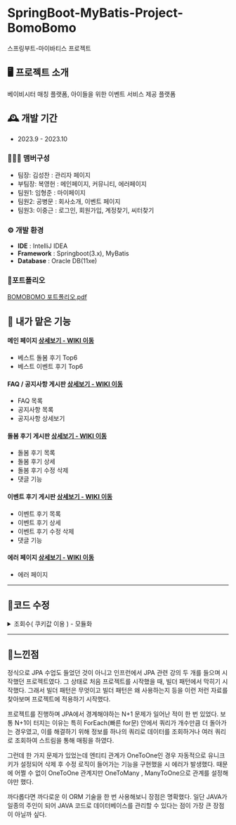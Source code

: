 # SpringBoot-MyBatis-Project-BomoBomo
스프링부트-마이바티스 프로젝트
<br>


## 🖥️ 프로젝트 소개
베이비시터 매칭 플랫폼, 아이들을 위한 이벤트 서비스 제공 플랫폼
<br>


## 🕰️ 개발 기간
* 2023.9 - 2023.10

### 🧑‍🤝‍🧑 맴버구성
 - 팀장: 김성찬 : 관리자 페이지
 - 부팀장: 복영헌 : 메인페이지, 커뮤니티, 에러페이지 
 - 팀원1: 임형준 : 마이페이지
 - 팀원2: 공병문 : 회사소개, 이벤트 페이지
 - 팀원3: 이중근 : 로그인, 회원가입, 계정찾기, 씨터찾기


### ⚙️ 개발 환경
- **IDE** : IntelliJ IDEA
- **Framework** : Springboot(3.x), MyBatis
- **Database** : Oracle DB(11xe)

### 📌포트폴리오 

[BOMOBOMO 포트폴리오.pdf](https://github.com/bokkaa/SpringBoot-BomoBomo/files/14415618/BOMOBOMO.pdf)

## 📌 내가 맡은 기능
#### 메인 페이지 <a href="https://github.com/bokkaa/SpringBoot-BomoBomo/wiki/%EB%A9%94%EC%9D%B8%ED%8E%98%EC%9D%B4%EC%A7%80" >상세보기 - WIKI 이동</a>
- 베스트 돌봄 후기 Top6
- 베스트 이벤트 후기 Top6

#### FAQ / 공지사항 게시판 <a href="https://github.com/bokkaa/SpringBoot-BomoBomo/wiki/%EA%B3%B5%EC%A7%80%EC%82%AC%ED%95%AD-%EA%B2%8C%EC%8B%9C%ED%8C%90" >상세보기 - WIKI 이동</a>
- FAQ 목록
- 공지사항 목록
- 공지사항 상세보기

#### 돌봄 후기 게시판 <a href="https://github.com/bokkaa/SpringBoot-BomoBomo/wiki/%EB%8F%8C%EB%B4%84-%ED%9B%84%EA%B8%B0-%EA%B2%8C%EC%8B%9C%ED%8C%90" >상세보기 - WIKI 이동</a>
- 돌봄 후기 목록
- 돌봄 후기 상세
- 돌봄 후기 수정 삭제
- 댓글 기능

#### 이벤트 후기 게시판 <a href="https://github.com/bokkaa/SpringBoot-BomoBomo/wiki/%EC%9D%B4%EB%B2%A4%ED%8A%B8-%ED%9B%84%EA%B8%B0-%EA%B2%8C%EC%8B%9C%ED%8C%90" >상세보기 - WIKI 이동</a>
- 이벤트 후기 목록
- 이벤트 후기 상세
- 이벤트 후기 수정 삭제
- 댓글 기능
#### 에러 페이지 <a href="https://github.com/bokkaa/SpringBoot-BomoBomo/wiki/%EC%97%90%EB%9F%AC-%ED%8E%98%EC%9D%B4%EC%A7%80" >상세보기 - WIKI 이동</a>
- 에러 페이지


<hr>

## 📌코드 수정 

<details><summary>조회수( 쿠키값 이용 ) - 모듈화</summary>


<img width="811" alt="제목 없음" src="https://github.com/bokkaa/SpringBoot-BomoBomo/assets/77730779/5398ee8d-b7ef-4207-b403-d47504ea8fd9">


```java

//돌봄후기 상세보기
    @GetMapping("/reviewDetail")
    public String showServiceReviewDetailPage(@RequestParam("sitterBoardNumber") Long sitterBoardNumber,
                                               Model model, HttpServletRequest req, HttpServletResponse resp){



        SitterBoardVo sitterBoardVo = reviewService.selectOne(sitterBoardNumber);
        List<SitterBoardVo> sitterBoardVoList = reviewService.findReviewDetail(sitterBoardVo.getEmpNumber());
        double getAvg = reviewService.getAvgRating(sitterBoardVo.getEmpNumber());


        //조회수 쿠키 이용
        Cookie[] cookies = req.getCookies();
        boolean updateCount = true;

        if (cookies != null) {
            for (Cookie cookie : cookies) {
                if ("reviewDetail_count_cookie".equals(cookie.getName())) {
                    String cookieValue = cookie.getValue();

                    String[] values = cookieValue.split("/");
                    log.info("%%%%%%%%%% {}", Arrays.toString(values));

                    List<Long> valueList = Arrays.stream(values).mapToLong(Long::parseLong).boxed().collect(Collectors.toList());

                    if(valueList.contains(sitterBoardNumber)){
                        updateCount = false;
                        break;
                    }

                    valueList.add(sitterBoardNumber);
                    log.info("##############3 {}", valueList);

                    String result = String.join("/", valueList.stream().map(ele -> ele+"").collect(Collectors.toList()));

                    log.info("**************************** {}", result);
                    cookie.setValue(result);
                    resp.addCookie(cookie);
                    updateCount = false;
                    reviewService.updateCount(sitterBoardNumber);

                }

            }
        }

        if (updateCount) {
            Cookie newCookie = new Cookie("reviewDetail_count_cookie", req.getParameter("sitterBoardNumber"));
            newCookie.setMaxAge(24 * 60 * 60);
            resp.addCookie(newCookie);

            reviewService.updateCount(sitterBoardNumber);
        }


        model.addAttribute("sitterReviewList", sitterBoardVoList);
        model.addAttribute("serviceReviewDetail", sitterBoardVo);
        model.addAttribute("getAvg", (Math.round(getAvg*100) / 100.0));

        log.info(String.valueOf(getAvg));
        log.info(sitterBoardVo.toString());
        log.info(sitterBoardVoList.toString());
        return "board/serviceReviewDetail";
    }

```
- 기존에는 모듈화 없이 컨트롤러에 직접 쿠키값을 이용하여 게시글 상세 페이지에 진입했을 시 24시간마다 한 번 조회수 1이 올라가도록 설정해놓았다.
- 작동 원리는 게시물 상세 페이지에 진입할 때마다 그 게시물의 ID값을 쿠키값으로 이어붙이는 형식으로 해당 쿠키값에 게시물ID가 존재한다면 조회수가 올라가지 않는다.
- 문제는 게시물 상세 페이지로 진입하는 매핑이 3-4개는 되었고 이 코드를 그대로 각각의 매핑 컨트롤러에 반복적으로 사용하기에는 가독성은 물론 유지보수에도 안 좋을듯하여 모듈화를 시도해보았다.


<details><summary>수정코드</summary>

```java

//조회수 쿠키 메소드 모듈화
public class CookieHandler {

    private final NoticeService noticeService;
    private final ReviewService reviewService;


    /**
     * 쿠키 처리
     * @param req HttpServletRequest 객체
     * @param resp HttpServletResponse 객체
     * @param number ID값
     * @param name 쿠키 이름값
     */
    public void handleCookies(HttpServletRequest req, HttpServletResponse resp, Long number, String name) {
        // 현재 요청에서 쿠키를 가져옵니다.
        Cookie[] cookies = req.getCookies();
        boolean updateCount = true;

        if (cookies != null) {
            for (Cookie cookie : cookies) {
                // 쿠키의 이름이 주어진 이름과 일치하는지 확인합니다.
                if (name.equals(cookie.getName())) {
                    // 이미 존재하는 쿠키를 처리합니다.
                    handleExistingCookie(cookie, number, req, resp, name);
                    updateCount = false;
                    break;
                }
            }
        }
        if (updateCount) {
            // 쿠키가 존재하지 않을 경우 새로운 쿠키를 생성하고 추가합니다.
            createAndAddNewCookie(req, resp, number, name);
        }
    }

    

    /**
     * 이미 존재하는 쿠키를 처리하는 메서드
     * @param cookie cookie 객체
     * @param number ID값
     * @param req HttpServletRequest 객체
     * @param resp HttpServletResponse 객체
     * @param name 쿠키 이름값
     */
    private  void handleExistingCookie(Cookie cookie, Long number, HttpServletRequest req, HttpServletResponse resp, String name) {
        String cookieValue = cookie.getValue();
        String[] values = cookieValue.split("/");
        log.info("%%%%%%%%%% {}", Arrays.toString(values));

        List<Long> valueList = Arrays.stream(values).map(Long::parseLong).collect(Collectors.toList());

        // 번호가 이미 존재하면 메서드를 즉시 종료합니다.
        if (valueList.contains(number)) {
            return;
        }

        // 번호가 존재하지 않으면 요청한 사이트의 게시물 번호를 리스트에 추가합니다.
        valueList.add(number);
        log.info("############### {}", valueList);

        // 리스트에 추가한 값들을 하나의 문자열로 결합합니다.
        String result = String.join("/", valueList.stream().map(Object::toString).collect(Collectors.toList()));
        log.info("**************************** {}", result);
        cookie.setValue(result);
        resp.addCookie(cookie);

        // 쿠키 이름(name)에 따라 이벤트 리뷰 게시판, 돌봄 서비스 리뷰 게시판 또는 공지사항 게시판을 업데이트합니다.
        if ("eventReviewDetail_count_cookie".equals(name)) {
            reviewService.updateEventReviewCount(number);
        } else if ("reviewDetail_count_cookie".equals(name)) {
            reviewService.updateCount(number);
        } else if ("notice_count_cookie".equals(name)) {
            noticeService.updateCount(number);
        }
    }


    /**
     * 새로운 쿠키를 생성하고 추가하는 메서드
     * @param req HttpServletRequest 객체
     * @param resp HttpServletResponse 객체
     * @param number ID값
     * @param name 쿠키 이름값
     */
    private  void createAndAddNewCookie(HttpServletRequest req, HttpServletResponse resp, Long number, String name) {
        Cookie newCookie = new Cookie(name, String.valueOf(number));
        newCookie.setMaxAge(24 * 60 * 60); // 쿠키의 최대 수명을 설정합니다 (24시간)
        resp.addCookie(newCookie);

        // 쿠키 이름(name)에 따라 이벤트 리뷰 게시판, 돌봄 서비스 리뷰 게시판 또는 공지사항 게시판을 업데이트합니다.
        if ("eventReviewDetail_count_cookie".equals(name)) {
            reviewService.updateEventReviewCount(number);
        } else if ("reviewDetail_count_cookie".equals(name)) {
            reviewService.updateCount(number);
        } else if ("notice_count_cookie".equals(name)) {
            noticeService.updateCount(number);
        }
    }
}

.
.
.

// 결과적으로 각각의 매핑 컨트롤러에는 
// 다음과 같은 코드만 추가하면 같은 기능을 구현할 수 있게 되었다.

       //조회수 증가
        CookieHandler cookieHandler = new CookieHandler(noticeService, reviewService);
        cookieHandler.handleCookies(req, resp, eventBoardNumber, "eventReviewDetail_count_cookie");

```

</details> 

</details>

<hr>

## 📌느낀점

정식으로 JPA 수업도 들었던 것이 아니고 인프런에서 JPA 관련 강의 두 개를 들으며 시작했던 프로젝트였다. 그 상태로 처음 프로젝트를 시작했을 때, 빌더 패턴에서 막히기 시작했다. 그래서 빌더 패턴은 무엇이고 빌더 패턴은 왜 사용하는지 등을 이런 저런 자료를 찾아보며 프로젝트에 적용하기 시작했다.  

프로젝트를 진행하며 JPA에서 경계해야하는 N+1 문제가 일어난 적이 한 번 있었다. 보통 N+1이 터지는 이유는 특히 ForEach(빠른 for문) 안에서 쿼리가 개수만큼 더 돌아가는 경우였고, 이를 해결하기 위해 정보를 하나의 쿼리로 데이터를 조회하거나 여러 쿼리로 조회하여 스트림을 통해 매핑을 하였다. 

그런데 한 가지 문제가 있었는데 엔티티 관계가 OneToOne인 경우 자동적으로 유니크 키가 설정되어 삭제 후 수정 로직이 들어가는 기능을 구현했을 시 에러가 발생했다. 때문에 어쩔 수 없이 OneToOne 관계지만 OneToMany , ManyToOne으로 관계를 설정해야만 했다.

까다롭다면 까다로운 이 ORM 기술을 한 번 사용해보니 장점은 명확했다. 일단 JAVA가 일종의 주인이 되어 JAVA 코드로 데이터베이스를 관리할 수 있다는 점이 가장 큰 장점이 아닐까 싶다. 

